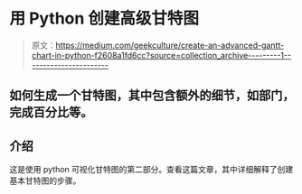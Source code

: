 # 用 Python 创建高级甘特图

> 原文：<https://medium.com/geekculture/create-an-advanced-gantt-chart-in-python-f2608a1fd6cc?source=collection_archive---------1----------------------->

## 如何生成一个甘特图，其中包含额外的细节，如部门，完成百分比等。

## 介绍

这是使用 python 可视化甘特图的第二部分。查看这篇文章，其中详细解释了创建基本甘特图的步骤。